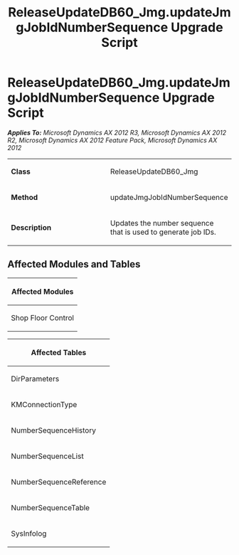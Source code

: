 ﻿---
title: ReleaseUpdateDB60_Jmg.updateJmgJobIdNumberSequence Upgrade Script
TOCTitle: ReleaseUpdateDB60_Jmg.updateJmgJobIdNumberSequence Upgrade Script
ms:assetid: a8e5d6d5-00a4-a881-8e42-54cf973ddb5f
ms:mtpsurl: https://msdn.microsoft.com/en-us/library/JJ686407(v=AX.60)
ms:contentKeyID: 49710363
ms.date: 05/18/2015
mtps_version: v=AX.60
---

# ReleaseUpdateDB60\_Jmg.updateJmgJobIdNumberSequence Upgrade Script 


_**Applies To:** Microsoft Dynamics AX 2012 R3, Microsoft Dynamics AX 2012 R2, Microsoft Dynamics AX 2012 Feature Pack, Microsoft Dynamics AX 2012_

<table>
<colgroup>
<col style="width: 50%" />
<col style="width: 50%" />
</colgroup>
<tbody>
<tr class="odd">
<td><p><strong>Class</strong></p></td>
<td><p>ReleaseUpdateDB60_Jmg</p></td>
</tr>
<tr class="even">
<td><p><strong>Method</strong></p></td>
<td><p>updateJmgJobIdNumberSequence</p></td>
</tr>
<tr class="odd">
<td><p><strong>Description</strong></p></td>
<td><p>Updates the number sequence that is used to generate job IDs.</p></td>
</tr>
</tbody>
</table>


## Affected Modules and Tables

<table>
<colgroup>
<col style="width: 100%" />
</colgroup>
<thead>
<tr class="header">
<th><p>Affected Modules</p></th>
</tr>
</thead>
<tbody>
<tr class="odd">
<td><p>Shop Floor Control</p></td>
</tr>
</tbody>
</table>


<table>
<colgroup>
<col style="width: 100%" />
</colgroup>
<thead>
<tr class="header">
<th><p>Affected Tables</p></th>
</tr>
</thead>
<tbody>
<tr class="odd">
<td><p>DirParameters</p></td>
</tr>
<tr class="even">
<td><p>KMConnectionType</p></td>
</tr>
<tr class="odd">
<td><p>NumberSequenceHistory</p></td>
</tr>
<tr class="even">
<td><p>NumberSequenceList</p></td>
</tr>
<tr class="odd">
<td><p>NumberSequenceReference</p></td>
</tr>
<tr class="even">
<td><p>NumberSequenceTable</p></td>
</tr>
<tr class="odd">
<td><p>SysInfolog</p></td>
</tr>
</tbody>
</table>

  


